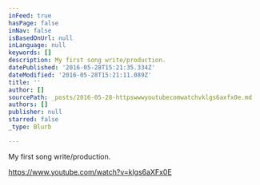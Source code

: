 ```yaml
---
inFeed: true
hasPage: false
inNav: false
isBasedOnUrl: null
inLanguage: null
keywords: []
description: My first song write/production.
datePublished: '2016-05-28T15:21:35.334Z'
dateModified: '2016-05-28T15:21:11.089Z'
title: ''
author: []
sourcePath: _posts/2016-05-28-httpswwwyoutubecomwatchvklgs6axfx0e.md
authors: []
publisher: null
starred: false
_type: Blurb

---
```

My first song write/production.

https://www.youtube.com/watch?v=klgs6aXFx0E